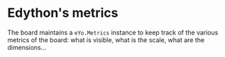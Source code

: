 # Edython's metrics

The board maintains a `eYo.Metrics` instance to keep track of the various metrics of the board: what is visible, what is the scale, what are the dimensions...
